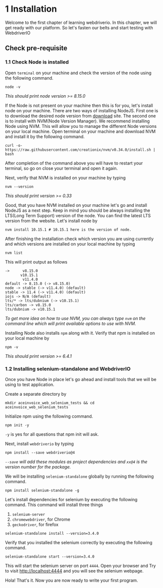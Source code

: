 

# 1 Installation

Welcome to the first chapter of learning webdriverio. In this chapter, we will get ready with our
platform. So let's fasten our belts and start testing with WebdriverIO

## Check pre-requisite

### 1.1 Check Node is installed

Open `terminal` on your machine and check the version of the node using the following command.

```
node -v
```

_This should print node version >= 8.15.0_

If the Node is not present on your machine then this is for you, let's install node on your machine.
There are two ways of installing NodeJS.
First one is to download the desired node version from [download](https://nodejs.org/en/download) site.
The second one is to install with NVM(Node Version Manager). We recommend installing Node using NVM. This will
allow you to manage the different Node versions on your local machine. Open terminal on your machine and download
NVM and install it by the following command.

```
curl -o- https://raw.githubusercontent.com/creationix/nvm/v0.34.0/install.sh | bash
```


After completion of the command above you will have to restart your terminal, so go on close your terminal and open it again.

Next, verify that NVM is installed on your machine by typing

```
nvm --version
```

_This should print version >= 0.33_

Good, that you have NVM installed on your machine let's go and install NodeJS as a next step. Keep in mind you should be
always installing the LTS(Long Term Support) version of the node. You can find the latest LTS version from the website. Let's install node by

```
nvm install 10.15.1 # 10.15.1 here is the version of node.
```

After finishing the installation check which version you are using currently and which versions are installed on your local machine by typing

```
nvm list
```

This will print output as follows

```
->      v8.15.0
       v10.15.1
        v11.4.0
default -> 8.15.0 (-> v8.15.0)
node -> stable (-> v11.4.0) (default)
stable -> 11.4 (-> v11.4.0) (default)
iojs -> N/A (default)
lts/* -> lts/dubnium (-> v10.15.1)
lts/carbon -> v8.15.0
lts/dubnium -> v10.15.1
```

_To get more idea on how to use NVM, you can always type `nvm` on the command line which will print available options to use with NVM._

Installing Node also installs `npm` along with it. Verify that npm is installed on your local machine by

```
npm -v
```
_This should print version >= 6.4.1_

### 1.2 Installing selenium-standalone and WebdriverIO

Once you have Node in place let's go ahead and install tools that we will be using to test application.

Create a separate directory by

```
mkdir aceinvoice_web_selenium_tests && cd aceinvoice_web_selenium_tests
```

Initialize npm using the following command.

```
npm init -y
```

`-y` is yes for all questions that npm init will ask.


Next, install `webdriverio` by typing

```
npm install --save webdriverio@4
```

_`--save` will add these modules as project dependencies and `xx@4` is the version number for the package._

We will be installing `selenium-standalone` globally by running the following command.

```
npm install selenium-standalone -g
```

Let's install dependencies for selenium by executing the following command.
This command will install three things
1. `selenium-server`
2. `chromewebdriver`, for Chrome
3. `geckodriver`, for firefox

```
selenium-standalone install --version=3.4.0
```


Verify that you installed the selenium correctly by executing the following command.

```
selenium-standalone start --version=3.4.0
```

This will start the selenium server on port `4444`.
Open your browser and Try to visit [http://localhost:4444](http://localhost:4444)
and you will see the selenium webpage.

Hola! That's it. Now you are now ready to write your first program.
